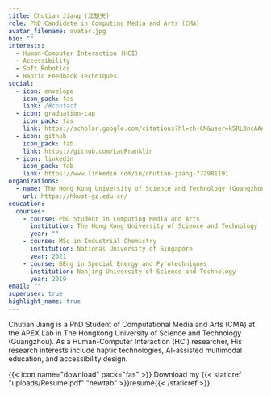 ```yaml
---
title: Chutian Jiang (江楚天)
role: PhD Candidate in Computing Media and Arts (CMA)
avatar_filename: avatar.jpg
bio: ""
interests:
  - Human-Computer Interaction (HCI)
  - Accessibility
  - Soft Robotics
  - Haptic Feedback Techniques.
social:
  - icon: envelope
    icon_pack: fas
    link: /#contact
  - icon: graduation-cap
    icon_pack: fas
    link: https://scholar.google.com/citations?hl=zh-CN&user=k5RLBncAAAAJ
  - icon: github
    icon_pack: fab
    link: https://github.com/LaoFranklin
  - icon: linkedin
    icon_pack: fab
    link: https://www.linkedin.com/in/chutian-jiang-772981191
organizations:
  - name: The Hong Kong University of Science and Technology (Guangzhou)
    url: https://hkust-gz.edu.cn/
education:
  courses:
    - course: PhD Student in Computing Media and Arts
      institution: The Hong Kong University of Science and Technology (Guangzhou)
      year: ""
    - course: MSc in Industrial Chemistry
      institution: National University of Singapore
      year: 2021
    - course: BEng in Special Energy and Pyrotechniques
      institution: Nanjing University of Science and Technology
      year: 2019
email: ""
superuser: true
highlight_name: true
---
```

Chutian Jiang is a PhD Student of Computational Media and Arts (CMA) at the APEX Lab in The Hongkong University of Science and Technology (Guangzhou). As a Human-Computer Interaction (HCI) researcher, His research interests include haptic technologies, AI-assisted multimodal education, and accessibility design.

{{< icon name="download" pack="fas" >}} Download my {{< staticref "uploads/Resume.pdf" "newtab" >}}resumé{{< /staticref >}}.

